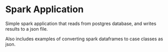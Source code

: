 # Spark Application

Simple spark application that reads from postgres database, and writes results to a json file.

Also includes examples of converting spark dataframes to case classes as json.
